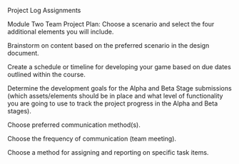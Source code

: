 Project Log Assignments

Module Two Team Project Plan:
Choose a scenario and select the four additional elements you will include.

Brainstorm on content based on the preferred scenario in the design document.

Create a schedule or timeline for developing your game based on due dates outlined within the course.

Determine the development goals for the Alpha and Beta Stage submissions 
(which assets/elements should be in place and what level of functionality you are going to use to track the project progress in the Alpha and Beta stages).

Choose preferred communication method(s).

Choose the frequency of communication (team meeting).

Choose a method for assigning and reporting on specific task items.
